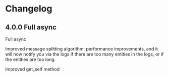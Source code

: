 # Changelog


## 4.0.0 Full async

Full async

Improved message splitting algorithm: performance improvements, and it will now notify you via the logs if there are too many entities in the logs, or if the entities are too long.

Improved get_self method
